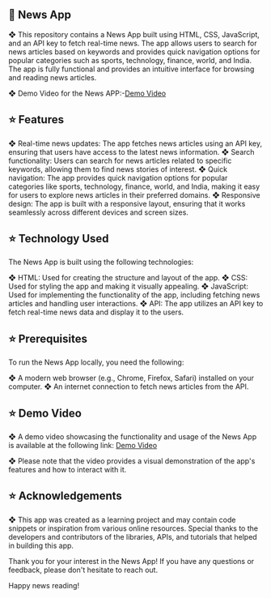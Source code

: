 ## 📰 News App

❖ This repository contains a News App built using HTML, CSS, JavaScript, and an API key to fetch real-time news. The app allows users to search for news articles based on keywords and provides quick navigation options for popular categories such as sports, technology, finance, world, and India. The app is fully functional and provides an intuitive interface for browsing and reading news articles.

❖ Demo Video for the News APP:-[Demo Video](https://drive.google.com/file/d/15zfOcACrEWYkRBFV1QJKmWWUuk_NxLzH/view?usp=drive_link)

## ⭐️ Features

❖ Real-time news updates: The app fetches news articles using an API key, ensuring that users have access to the latest news information.
❖ Search functionality: Users can search for news articles related to specific keywords, allowing them to find news stories of interest.
❖ Quick navigation: The app provides quick navigation options for popular categories like sports, technology, finance, world, and India, making it easy for users to explore news articles in their preferred domains.
❖ Responsive design: The app is built with a responsive layout, ensuring that it works seamlessly across different devices and screen sizes.

## ⭐️ Technology Used

The News App is built using the following technologies:

❖ HTML: Used for creating the structure and layout of the app.
❖ CSS: Used for styling the app and making it visually appealing.
❖ JavaScript: Used for implementing the functionality of the app, including fetching news articles and handling user interactions.
❖ API: The app utilizes an API key to fetch real-time news data and display it to the users.

## ⭐️ Prerequisites

To run the News App locally, you need the following:

❖ A modern web browser (e.g., Chrome, Firefox, Safari) installed on your computer.
❖ An internet connection to fetch news articles from the API.

## ⭐️ Demo Video

❖ A demo video showcasing the functionality and usage of the News App is available at the following link: [Demo Video](https://drive.google.com/file/d/15zfOcACrEWYkRBFV1QJKmWWUuk_NxLzH/view?usp=drive_link)

❖ Please note that the video provides a visual demonstration of the app's features and how to interact with it.


## ⭐️ Acknowledgements

❖ This app was created as a learning project and may contain code snippets or inspiration from various online resources. Special thanks to the developers and contributors of the libraries, APIs, and tutorials that helped in building this app.

Thank you for your interest in the News App! If you have any questions or feedback, please don't hesitate to reach out.

Happy news reading!

